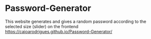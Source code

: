 # Password-Generator
This website generates and gives a random password according to the selected size (slider) on the frontend
https://caioarodrigues.github.io/Password-Generator/
